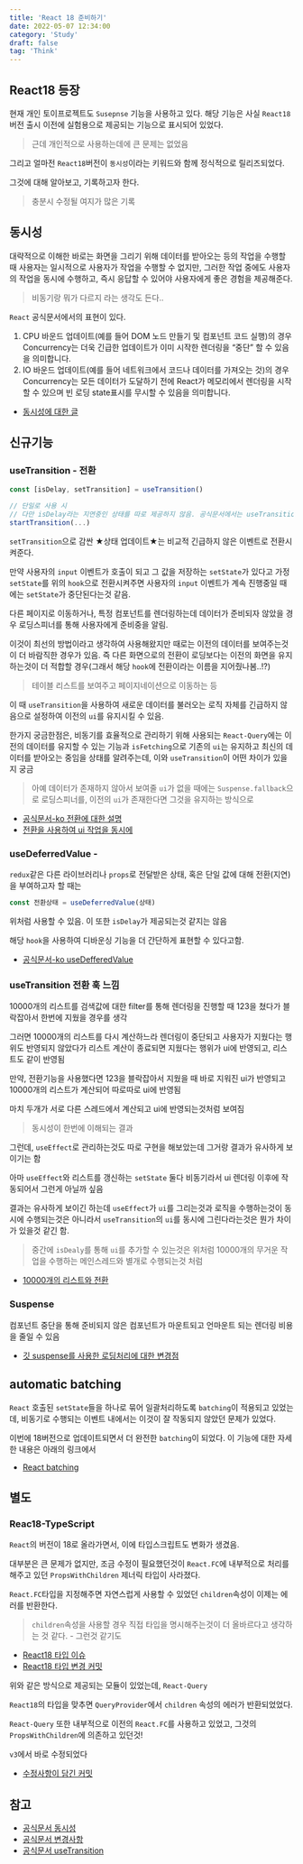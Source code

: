 ```yaml
---
title: 'React 18 준비하기'
date: 2022-05-07 12:34:00
category: 'Study'
draft: false
tag: 'Think'
---
```


## React18 등장

현재 개인 토이프로젝트도 `Susepnse` 기능을 사용하고 있다. 해당 기능은 사실 `React18` 버전 출시 이전에 실험용으로 제공되는 기능으로 표시되어 있었다.

> 근데 개인적으로 사용하는데에 큰 문제는 없었음

그리고 얼마전 `React18`버전이 `동시성`이라는 키워드와 함께 정식적으로 릴리즈되었다.

그것에 대해 알아보고, 기록하고자 한다.

> 충분시 수정될 여지가 많은 기록

## 동시성

대략적으로 이해한 바로는 화면을 그리기 위해 데이터를 받아오는 등의 작업을 수행할 때 사용자는 일시적으로 사용자가 작업을 수행할 수 없지만, 그러한 작업 중에도 사용자의 작업을 동시에 수행하고, 즉시 응답할 수 있어야 사용자에게 좋은 경험을 제공해준다.

> 비동기랑 뭐가 다르지 라는 생각도 든다..

`React` 공식문서에서의 표현이 있다.

1. CPU 바운드 업데이트(예를 들어 DOM 노드 만들기 및 컴포넌트 코드 실행)의 경우 Concurrency는 더욱 긴급한 업데이트가 이미 시작한 렌더링을 “중단” 할 수 있음을 의미합니다.
2. IO 바운드 업데이트(예를 들어 네트워크에서 코드나 데이터를 가져오는 것)의 경우 Concurrency는 모든 데이터가 도달하기 전에 React가 메모리에서 렌더링을 시작할 수 있으며 빈 로딩 state표시를 무시할 수 있음을 의미합니다.

- [동시성에 대한 글](https://programming119.tistory.com/242)

## 신규기능

### useTransition - 전환

```js
const [isDelay, setTransition] = useTransition()

// 단일로 사용 시
// 다만 isDelay라는 지연중인 상태를 따로 제공하지 않음. 공식문서에서는 useTransition 권장
startTransition(...)
```

`setTransition`으로 감싼 ★상태 업데이트★는 비교적 긴급하지 않은 이벤트로 전환시켜준다.

만약 사용자의 `input` 이벤트가 호출이 되고 그 값을 저장하는 `setState`가 있다고 가정 `setState`를 위의 `hook`으로 전환시켜주면 사용자의 `input` 이벤트가 계속 진행중일 때에는 `setState`가 중단된다는것 같음.

다른 페이지로 이동하거나, 특정 컴포넌트를 렌더링하는데 데이터가 준비되자 않았을 경우 로딩스피너를 통해 사용자에게 준비중을 알림.

이것이 최선의 방법이라고 생각하여 사용해왔지만 때로는 이전의 데이터를 보여주는것이 더 바람직한 경우가 있음. 즉 다른 화면으로의 전환이 로딩보다는 이전의 화면을 유지하는것이 더 적합할 경우(그래서 해당 `hook`에 전환이라는 이름을 지어줬나봄..!?)

> 테이블 리스트를 보여주고 페이지네이션으로 이동하는 등

이 때 `useTransition`을 사용하여 새로운 데이터를 불러오는 로직 자체를 긴급하지 않음으로 설정하여 이전의 `ui`를 유지시킬 수 있음.

한가지 궁금한점은, 비동기를 효율적으로 관리하기 위해 사용되는 `React-Query`에는 이전의 데이터를 유지할 수 있는 기능과 `isFetching`으로 기존의 `ui`는 유지하고 최신의 데이터를 받아오는 중임을 상태를 알려주는데, 이와 `useTransition`이 어떤 차이가 있을지 궁금

> 아예 데이터가 존재하지 않아서 보여줄 `ui`가 없을 때에는 `Suspense.fallback`으로 로딩스피너를, 이전의 `ui`가 존재한다면 그것을 유지하는 방식으로

- [공식문서-ko 전환에 대한 설명](https://ko.reactjs.org/docs/concurrent-mode-reference.html#usetransition)
- [전환을 사용하여 ui 작업을 동시에](https://www.youtube.com/watch?v=Kd0d-9RQHSw)

### useDeferredValue -

`redux`같은 다른 라이브러리나 `props`로 전달받은 상태, 혹은 단일 값에 대해 전환(지연)을 부여하고자 할 때는

```js
const 전환상태 = useDeferredValue(상태)
```

위처럼 사용할 수 있음. 이 또한 `isDelay`가 제공되는것 같지는 않음

해당 `hook`을 사용하여 디바운싱 기능을 더 간단하게 표현할 수 있다고함.

- [공식문서-ko useDefferedValue](https://ko.reactjs.org/docs/concurrent-mode-reference.html#usedeferredvalue)

### useTransition 전환 훅 느낌

10000개의 리스트를 검색값에 대한 filter를 통해 렌더링을 진행할 때 123을 쳤다가 블락잡아서 한번에 지웠을 경우를 생각

그러면 10000개의 리스트를 다시 계산하느라 렌더링이 중단되고 사용자가 지웠다는 행위도 반영되지 않았다가 리스트 계산이 종료되면 지웠다는 행위가 ui에 반영되고, 리스트도 같이 반영됨

만약, 전환기능을 사용했다면 123을 블락잡아서 지웠을 때 바로 지워진 ui가 반영되고 10000개의 리스트가 계산되어 따로따로 ui에 반영됨

마치 두개가 서로 다른 스레드에서 계산되고 ui에 반영되는것처럼 보여짐

> 동시성이 한번에 이해되는 결과

그런데, `useEffect`로 관리하는것도 따로 구현을 해보았는데 그거랑 결과가 유사하게 보이기는 함

아마 `useEffect`와 리스트를 갱신하는 `setState` 둘다 비동기라서 ui 렌더링 이후에 작동되어서 그런게 아닐까 싶음

결과는 유사하게 보이긴 하는데 `useEffect`가 `ui`를 그리는것과 로직을 수행하는것이 동시에 수행되는것은 아니라서 `useTransition`의 `ui`를 동시에 그린다라는것은 뭔가 차이가 있을것 같긴 함.

> 중간에 `isDealy`를 통해 `ui`를 추가할 수 있는것은 위처럼 10000개의 무거운 작업을 수행하는 메인스레드와 별개로 수행되는것 처럼

- [10000개의 리스트와 전환](https://www.youtube.com/watch?v=lDukIAymutM)

### Suspense

컴포넌트 중단을 통해 준비되지 않은 컴포넌트가 마운트되고 언마운트 되는 렌더링 비용을 줄일 수 있음

- [깃 suspense를 사용한 로딩처리에 대한 변경점](https://github.com/reactjs/rfcs/blob/main/text/0213-suspense-in-react-18.md#behavior-change-committed-trees-are-always-consistent)

## automatic batching

`React` 호출된 `setState`들을 하나로 묶어 일괄처리하도록 `batching`이 적용되고 있었는데, 비동기로 수행되는 이벤트 내에서는 이것이 잘 작동되지 않았던 문제가 있었다.

이번에 18버전으로 업데이트되면서 더 완전한 `batching`이 되었다.
이 기능에 대한 자세한 내용은 아래의 링크에서

- [React batching](https://sangmin802.github.io/Study/Think/state%20batch%20update/)

## 별도

### Reac18-TypeScript

`React`의 버전이 18로 올라가면서, 이에 타입스크립트도 변화가 생겼음.

대부분은 큰 문제가 없지만, 조금 수정이 필요했던것이 `React.FC`에 내부적으로 처리를 해주고 있던 `PropsWithChildren` 제너릭 타입이 사라졌다.

`React.FC`타입을 지정해주면 자연스럽게 사용할 수 있었던 `children`속성이 이제는 에러를 반환한다.

> `children`속성을 사용할 경우 직접 타입을 명시해주는것이 더 올바르다고 생각하는 것 같다. - 그런것 같기도

- [React18 타입 이슈](https://github.com/DefinitelyTyped/DefinitelyTyped/issues/46691)
- [React18 타입 변경 커밋](https://github.com/DefinitelyTyped/DefinitelyTyped/commit/55dc209ceb6dbcd59c4c68cc8dfb77faadd9de12#diff-32cfd8cb197872bcba371f5018185d2e75fa540b52cda2dd7d8ac12dcc021299L500)

위와 같은 방식으로 제공되는 모듈이 있었는데, `React-Query`

`React18`의 타입을 맞추면 `QueryProvider`에서 `children` 속성의 에러가 반환되었었다.

`React-Query` 또한 내부적으로 이전의 `React.FC`를 사용하고 있었고, 그것의 `PropsWithChildren`에 의존하고 있던것!

`v3`에서 바로 수정되었다

- [수정사항이 담긴 커밋](https://github.com/tannerlinsley/react-query/pull/3520/files)

## 참고

- [공식문서 동시성](https://ko.reactjs.org/docs/concurrent-mode-intro.html)
- [공식문서 변경사항](https://reactjs.org/docs/react-dom-client.html#createroot)
- [공식문서 useTransition](https://reactjs.org/docs/hooks-reference.html#usetransition)

